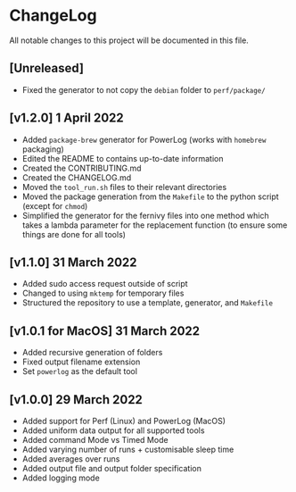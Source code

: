 # ChangeLog

All notable changes to this project will be documented in this file.

## [Unreleased]
- Fixed the generator to not copy the `debian` folder to `perf/package/`

## [v1.2.0] 1 April 2022
- Added `package-brew` generator for PowerLog (works with `homebrew` packaging)
- Edited the README to contains up-to-date information
- Created the CONTRIBUTING.md
- Created the CHANGELOG.md
- Moved the `tool_run.sh` files to their relevant directories
- Moved the package generation from the `Makefile` to the python script (except for `chmod`)
- Simplified the generator for the fernivy files into one method which takes a lambda parameter for the replacement function (to ensure some things are done for all tools)

## [v1.1.0] 31 March 2022
- Added sudo access request outside of script
- Changed to using `mktemp` for temporary files
- Structured the repository to use a template, generator, and `Makefile`

## [v1.0.1 for MacOS] 31 March 2022
- Added recursive generation of folders
- Fixed output filename extension
- Set `powerlog` as the default tool

## [v1.0.0]  29 March 2022
- Added support for Perf (Linux) and PowerLog (MacOS)
- Added uniform data output for all supported tools
- Added command Mode vs Timed Mode
- Added varying number of runs + customisable sleep time
- Added averages over runs
- Added output file and output folder specification
- Added logging mode
